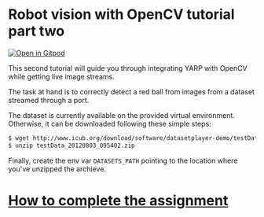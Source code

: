 Robot vision with OpenCV tutorial part two
==========================================

<!--[![GitPitch](https://gitpitch.com/assets/badge.svg)](https://gitpitch.com/vvv-school/tutorial_yarp-opencv/master?grs=github&t=moon)
-->
[![Open in Gitpod](https://gitpod.io/button/open-in-gitpod.svg)](https://gitpod.io/#https://github.com/vvv-school/tutorial_yarp-opencv)

This second tutorial will guide you through integrating YARP with OpenCV while getting live image streams.

The task at hand is to correctly detect a red ball from images from a dataset streamed through a port.

The dataset is currently available on the provided virtual environment. Otherwise, it can be downloaded following these simple steps:
```sh
$ wget http://www.icub.org/download/software/datasetplayer-demo/testData_20120803_095402.zip
$ unzip testData_20120803_095402.zip
```
Finally, create the env var `DATASETS_PATH` pointing to the location where you've unzipped the archieve.

# [How to complete the assignment](https://github.com/vvv-school/vvv-school.github.io/blob/master/instructions/how-to-complete-assignments.md)
